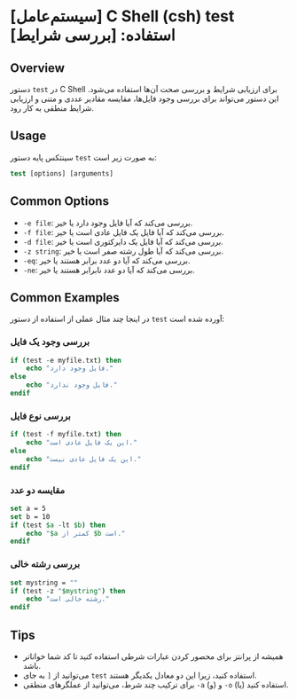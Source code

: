 # [سیستم‌عامل] C Shell (csh) test استفاده: [بررسی شرایط]

## Overview
دستور `test` در C Shell برای ارزیابی شرایط و بررسی صحت آن‌ها استفاده می‌شود. این دستور می‌تواند برای بررسی وجود فایل‌ها، مقایسه مقادیر عددی و متنی و ارزیابی شرایط منطقی به کار رود.

## Usage
سینتکس پایه دستور `test` به صورت زیر است:

```csh
test [options] [arguments]
```

## Common Options
- `-e file`: بررسی می‌کند که آیا فایل وجود دارد یا خیر.
- `-f file`: بررسی می‌کند که آیا فایل یک فایل عادی است یا خیر.
- `-d file`: بررسی می‌کند که آیا فایل یک دایرکتوری است یا خیر.
- `-z string`: بررسی می‌کند که آیا طول رشته صفر است یا خیر.
- `-eq`: بررسی می‌کند که آیا دو عدد برابر هستند یا خیر.
- `-ne`: بررسی می‌کند که آیا دو عدد نابرابر هستند یا خیر.

## Common Examples
در اینجا چند مثال عملی از استفاده از دستور `test` آورده شده است:

### بررسی وجود یک فایل
```csh
if (test -e myfile.txt) then
    echo "فایل وجود دارد."
else
    echo "فایل وجود ندارد."
endif
```

### بررسی نوع فایل
```csh
if (test -f myfile.txt) then
    echo "این یک فایل عادی است."
else
    echo "این یک فایل عادی نیست."
endif
```

### مقایسه دو عدد
```csh
set a = 5
set b = 10
if (test $a -lt $b) then
    echo "$a کمتر از $b است."
endif
```

### بررسی رشته خالی
```csh
set mystring = ""
if (test -z "$mystring") then
    echo "رشته خالی است."
endif
```

## Tips
- همیشه از پرانتز برای محصور کردن عبارات شرطی استفاده کنید تا کد شما خواناتر باشد.
- می‌توانید از `[` به جای `test` استفاده کنید، زیرا این دو معادل یکدیگر هستند.
- برای ترکیب چند شرط، می‌توانید از عملگرهای منطقی `-a` (و) و `-o` (یا) استفاده کنید.